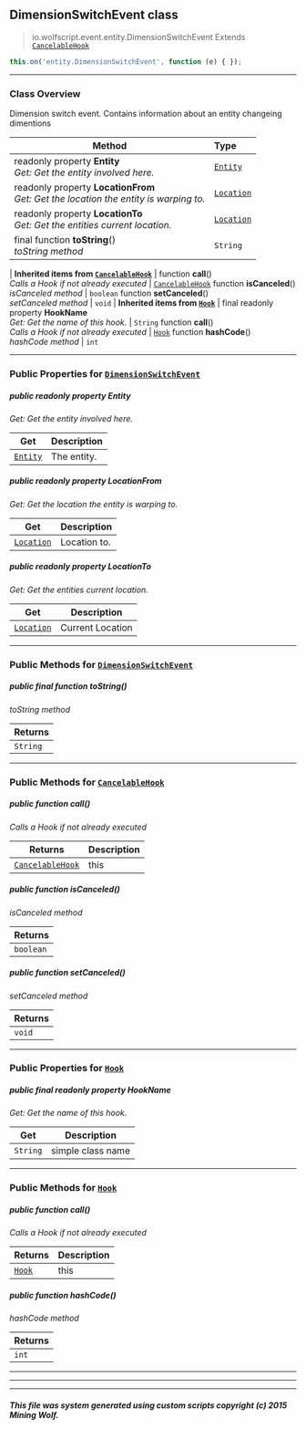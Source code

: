 ## DimensionSwitchEvent __class__

>io.wolfscript.event.entity.DimensionSwitchEvent
>Extends [`CancelableHook`](../../hook/CancelableHook.md)
``` javascript
this.on('entity.DimensionSwitchEvent', function (e) { });
```


---

### Class Overview

Dimension switch event. Contains information about an entity changeing dimentions

Method | Type   
--- | :--- 
 readonly property __Entity__ <br> _Get: Get the entity involved here._ | [`Entity`](../../api/entity/Entity.md)
 readonly property __LocationFrom__ <br> _Get: Get the location the entity is warping to._ | [`Location`](../../api/world/position/Location.md)
 readonly property __LocationTo__ <br> _Get: Get the entities current location._ | [`Location`](../../api/world/position/Location.md)
final function __toString__() <br> _toString method_ | `String`
 |
__Inherited items from [`CancelableHook`](../../hook/CancelableHook.md)__ |
 function __call__() <br> _Calls a Hook if not already executed_ | [`CancelableHook`](../../hook/CancelableHook.md)
 function __isCanceled__() <br> _isCanceled method_ | `boolean`
 function __setCanceled__() <br> _setCanceled method_ | `void`
 |
__Inherited items from [`Hook`](../../hook/Hook.md)__ |
final readonly property __HookName__ <br> _Get: Get the name of this hook._ | `String`
 function __call__() <br> _Calls a Hook if not already executed_ | [`Hook`](../../hook/Hook.md)
 function __hashCode__() <br> _hashCode method_ | `int`







---


### Public Properties for [`DimensionSwitchEvent`](DimensionSwitchEvent.md)

##### <a id='entity'></a>public  readonly property __Entity__

_Get: Get the entity involved here._

Get | Description
--- | --- 
[`Entity`](../../api/entity/Entity.md) | The entity.



##### <a id='locationfrom'></a>public  readonly property __LocationFrom__

_Get: Get the location the entity is warping to._

Get | Description
--- | --- 
[`Location`](../../api/world/position/Location.md) | Location to.



##### <a id='locationto'></a>public  readonly property __LocationTo__

_Get: Get the entities current location._

Get | Description
--- | --- 
[`Location`](../../api/world/position/Location.md) | Current Location



---

### Public Methods for [`DimensionSwitchEvent`](DimensionSwitchEvent.md)

##### <a id='tostring'></a>public final function __toString__()

_toString method_

Returns | 
--- | 
`String` |


---

### Public Methods for [`CancelableHook`](../../hook/CancelableHook.md)

##### <a id='call'></a>public  function __call__()

_Calls a Hook if not already executed_

Returns | Description
--- | --- 
[`CancelableHook`](../../hook/CancelableHook.md) | this


##### <a id='iscanceled'></a>public  function __isCanceled__()

_isCanceled method_

Returns | 
--- | 
`boolean` |


##### <a id='setcanceled'></a>public  function __setCanceled__()

_setCanceled method_

Returns | 
--- | 
`void` |


---

### Public Properties for [`Hook`](../../hook/Hook.md)

##### <a id='hookname'></a>public final readonly property __HookName__

_Get: Get the name of this hook._

Get | Description
--- | --- 
`String` | simple class name



---

### Public Methods for [`Hook`](../../hook/Hook.md)

##### <a id='call'></a>public  function __call__()

_Calls a Hook if not already executed_

Returns | Description
--- | --- 
[`Hook`](../../hook/Hook.md) | this


##### <a id='hashcode'></a>public  function __hashCode__()

_hashCode method_

Returns | 
--- | 
`int` |


---


---


---


##### This file was system generated using custom scripts copyright (c) 2015 Mining Wolf.
	


